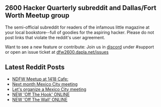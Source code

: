 ## 2600 Hacker Quarterly subreddit and Dallas/Fort Worth Meetup group
The semi-official subreddit for readers of the infamous little magazine at your local bookstore--full of goodies for the aspiring hacker. Please do not post links that violate the reddit's user agreement.

Want to see a new feature or contribute: 
Join us in [discord](https://dfw2600.dapla.net/chat) under #support or open an issue ticket at [dfw2600.dapla.net/issues](https://dfw2600.dapla.net/issues)

## Latest Reddit Posts
<!-- BLOG-POST-LIST:START -->
- [NDFW Meetup at 1418 Cafe:](https://www.reddit.com/r/2600/comments/v49g22/ndfw_meetup_at_1418_cafe/)
- [Next month Mexico City meeting](https://www.reddit.com/r/2600/comments/v40ndk/next_month_mexico_city_meeting/)
- [Let's organize a Mexico City meeting](https://www.reddit.com/r/2600/comments/v3mcxq/lets_organize_a_mexico_city_meeting/)
- [NEW 'Off The Hook' ONLINE](https://2600.com/hook/01-06-2022)
- [NEW 'Off The Wall' ONLINE](https://2600.com/wall/31-05-2022)
<!-- BLOG-POST-LIST:END -->
